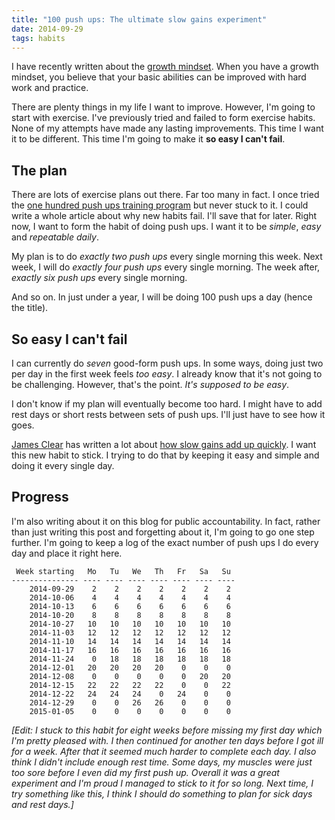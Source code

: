 ```yaml
---
title: "100 push ups: The ultimate slow gains experiment"
date: 2014-09-29
tags: habits
---
```


I have recently written about the [growth mindset](/the-growth-mindset-applied-to-my-life-part-1/). When you have a growth mindset, you believe that your basic abilities can be improved with hard work and practice. 

There are plenty things in my life I want to improve. However, I'm going to start with exercise. I've previously tried and failed to form exercise habits. None of my attempts have made any lasting improvements. This time I want it to be different. This time I'm going to make it **so easy I can't fail**.


## The plan

There are lots of exercise plans out there. Far too many in fact. I once tried the [one hundred push ups training program](http://hundredpushups.com/) but never stuck to it. I could write a whole article about why new habits fail. I'll save that for later. Right now, I want to form the habit of doing push ups. I want it to be *simple*, *easy* and *repeatable daily*. 

My plan is to do *exactly two push ups* every single morning this week. Next week, I will do *exactly four push ups* every single morning. The week after, *exactly six push ups* every single morning. 

And so on. In just under a year, I will be doing 100 push ups a day (hence the title). 

## So easy I can't fail

I can currently do *seven* good-form push ups. In some ways, doing just two per day in the first week feels *too easy*. I already know that it's not going to be challenging. However, that's the point. *It's supposed to be easy*. 

I don't know if my plan will eventually become too hard. I might have to add rest days or short rests between sets of push ups. I'll just have to see how it goes. 

[James Clear](http://jamesclear.com/) has written a lot about [how slow gains add up quickly](http://jamesclear.com/slow-gains). I want this new habit to stick. I trying to do that by keeping it easy and simple and doing it every single day. 

## Progress

I'm also writing about it on this blog for public accountability. In fact, rather than just writing this post and forgetting about it, I'm going to go one step further. I'm going to keep a log of the exact number of push ups I do every day and place it right here. 

```
 Week starting   Mo   Tu   We   Th   Fr   Sa   Su 
--------------- ---- ---- ---- ---- ---- ---- ----
    2014-09-29    2    2    2    2    2    2    2 
    2014-10-06    4    4    4    4    4    4    4 
    2014-10-13    6    6    6    6    6    6    6 
    2014-10-20    8    8    8    8    8    8    8 
    2014-10-27   10   10   10   10   10   10   10 
    2014-11-03   12   12   12   12   12   12   12 
    2014-11-10   14   14   14   14   14   14   14 
    2014-11-17   16   16   16   16   16   16   16 
    2014-11-24    0   18   18   18   18   18   18 
    2014-12-01   20   20   20   20    0    0    0 
    2014-12-08    0    0    0    0    0   20   20 
    2014-12-15   22   22   22   22    0    0   22 
    2014-12-22   24   24   24    0   24    0    0 
    2014-12-29    0    0   26   26    0    0    0 
    2015-01-05    0    0    0    0    0    0    0 
```

*[Edit: I stuck to this habit for eight weeks before missing my first day which I'm pretty pleased with. I then continued for another ten days before I got ill for a week. After that it seemed much harder to complete each day. I also think I didn't include enough rest time. Some days, my muscles were just too sore before I even did my first push up. Overall it was a great experiment and I'm proud I managed to stick to it for so long. Next time, I try something like this, I think I should do something to plan for sick days and rest days.]*
